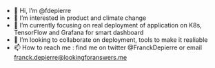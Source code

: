 - 👋 Hi, I’m @fdepierre
- 👀 I’m interested in product and climate change
- 🌱 I’m currently focusing on real deployment of application on K8s, TensorFlow and Grafana for smart dashboard
- 💞️ I’m looking to collaborate on deployment, tools to make it realiable
- 📫 How to reach me : find me on twitter @FranckDepierre or email franck.depierre@lookingforanswers.me 

<!---
fdepierre/fdepierre is a ✨ special ✨ repository because its `README.md` (this file) appears on your GitHub profile.
You can click the Preview link to take a look at your changes.
--->
